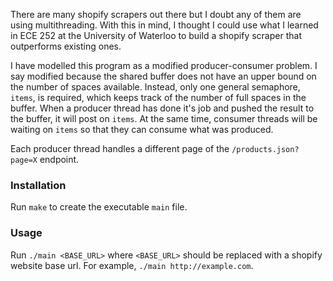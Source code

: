 There are many shopify scrapers out there but I doubt any of them are using multithreading. With this in mind, I thought I could use what I learned in ECE 252 at the University of Waterloo to build a shopify scraper that outperforms existing ones.

I have modelled this program as a modified producer-consumer problem. I say modified because the shared buffer does not have an upper bound on the number of spaces available. Instead, only one general semaphore, `items`, is required, which keeps track of the number of full spaces in the buffer. When a producer thread has done it's job and pushed the result to the buffer, it will post on `items`. At the same time, consumer threads will be waiting on `items` so that they can consume what was produced.

Each producer thread handles a different page of the `/products.json?page=X` endpoint.


### Installation
Run `make` to create the executable `main` file.

### Usage
Run `./main <BASE_URL>` where `<BASE_URL>` should be replaced with a shopify website base url. For example,
`./main http://example.com`.
